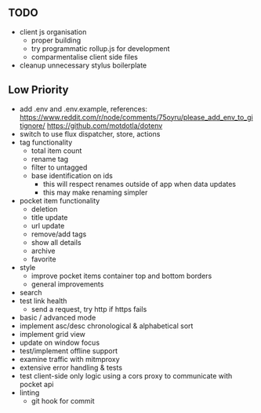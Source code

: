 TODO
---
- client js organisation
  - proper building
  - try programmatic rollup.js for development
  - comparmentalise client side files
- cleanup unnecessary stylus boilerplate

## Low Priority
- add .env and .env.example, references: https://www.reddit.com/r/node/comments/75oyru/please_add_env_to_gitignore/ https://github.com/motdotla/dotenv
- switch to use flux dispatcher, store, actions
- tag functionality
  - total item count
  - rename tag
  - filter to untagged
  - base identification on ids
    - this will respect renames outside of app when data updates
    - this may make renaming simpler
- pocket item functionality
  - deletion
  - title update
  - url update
  - remove/add tags
  - show all details
  - archive
  - favorite
- style
  - improve pocket items container top and bottom borders
  - general improvements
- search
- test link health
  - send a request, try http if https fails
- basic / advanced mode
- implement asc/desc chronological & alphabetical sort
- implement grid view
- update on window focus
- test/implement offline support
- examine traffic with mitmproxy
- extensive error handling & tests
- test client-side only logic using a cors proxy to communicate with pocket api
- linting
  - git hook for commit
